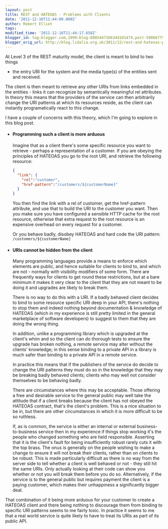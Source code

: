 ```yaml
---
layout: post
title: REST and HATEOAS - Problems with Clients
date: '2011-12-16T11:44:00.000Z'
author: Robert Elliot
tags:
modified_time: '2011-12-16T11:44:17.658Z'
blogger_id: tag:blogger.com,1999:blog-8805447266344101474.post-5006677988217639440
blogger_orig_url: http://blog.lidalia.org.uk/2011/12/rest-and-hateoas-problems-with-clients.html
---
```


At Level 3 of the REST maturity model, the client is meant to bind to two things
- the entry URI for the system and the media type(s) of the entities sent and
received.

The client is then meant to retrieve any other URIs from links embedded in the
entities - links it can recognize by semantically meaningful rel attributes. In
theory this means that the providers of the service can then arbitrarily change
the URI patterns at which its resources reside, as the client can instantly
programatically react to this change.

I have a couple of concerns with this theory, which I'm going to explore in this
blog post.

* #### Programming such a client is more arduous
  Imagine that as a client there's some specific resource you want to
  retrieve -
  perhaps a representation of a customer. If you are obeying the principles of
  HATEOAS you go to the root URI, and retrieve the following resource:
  ```json
  {
    "link": {
      "rel":"customer",
      "href-pattern":"/customers/${customerName}"
    }
  }
  ```

  You then find the link with a rel of customer, get the href-pattern attribute,
  and use that to build the URI to the customer you want. Then you make sure you
  have configured a sensible HTTP cache for the root resource, otherwise that
  extra request to the root resource is an expensive overhead on every request
  for a customer.

  Or you behave badly, disobey HATEOAS and hard code the URI pattern:
  `/customers/${customerName}`

* #### URIs cannot be hidden from the client
  Many programming languages provide a means to enforce which elements are
  public, and hence suitable for clients to bind to, and which are not -
  normally with visibility modifiers of some form. There are frequently ways for
  clients to get round these restrictions, but at a bare minimum it makes it
  very clear to the client that they are not meant to be doing it and upgrades
  are likely to break them.

  There is no way to do this with a URI. If a badly behaved client decides to
  bind to some resource specific URI deep in your API, there's nothing to stop
  them and indeed nothing beyond documentation & knowledge of HATEOAS (which in
  my experience is still pretty limited in the general marketplace of software
  developers) to suggest to them that they are doing the wrong thing.

  In addition, unlike a programming library which is upgraded at the client's
  whim and so the client can do thorough tests to ensure the upgrade has
  broken nothing, a remote service may alter without the clients' knowledge; in
  this sense binding to a private API in a library is much safer than binding to
  a private API in a remote service.

  In practice this means that if the publishers of the service do decide to
  change the URI patterns they must do so in the knowledge that they may be
  breaking badly behaved clients; clients who may well not consider themselves
  to be behaving badly.

  There are circumstances where this may be acceptable. Those offering a free
  and desirable service to the general public may well take the attitude that if
  a client breaks because the client has not obeyed the HATEOAS contract, that's
  the client's problem. This is a nice situation to be in, but there are other
  circumstances in which it is more difficult to be so ruthless.

  If, as is common, the service is either an internal or external
  business-to-business service then in my experience if things stop working it's
  the people who changed something who are held responsible. Asserting that it
  is the client's fault for being insufficiently robust rarely cuts it with the
  top brass. The onus is generally on the people wishing to make a change to
  ensure it will not break their clients, rather than on clients to be robust.
  This is made particularly difficult as there is no way from the server side to
  tell whether a client is well behaved or not - they still hit the same URIs.
  Only actually looking at their code can show you whether or not you will break
  them before you do so. Alternatively, if the service is to the general public
  but requires payment the client is a paying customer, which makes their
  unhappiness a significantly bigger deal.

That combination of it being more arduous for your customer to create a HATEOAS
client and there being nothing to discourage them from binding to specific URI
patterns seems to me fairly toxic. In practice it seems to me that a real world
service is quite likely to have to treat its URIs as part of its public API.
